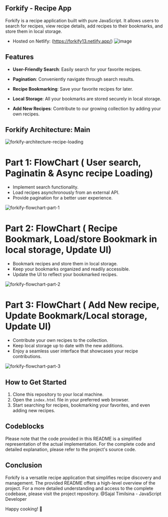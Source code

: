 ## Forkify - Recipe App
Forkify is a recipe application built with pure JavaScript. It allows users to search for recipes, view recipe details, add recipes to their bookmarks, and store them in local storage.

- Hosted on Netlify: (https://forkify13.netlify.app/)
![image](https://github.com/SajalTimilsina/forkify/assets/19229631/df0016e4-e6e1-49c0-bfb8-669d83e27bb2)


## Features
- **User-Friendly Search**: Easily search for your favorite recipes.

- **Pagination**: Conveniently navigate through search results.

- **Recipe Bookmarking**: Save your favorite recipes for later.

- **Local Storage**: All your bookmarks are stored securely in local storage.

- **Add New Recipes**: Contribute to our growing collection by adding your own recipes.

## Forkify Architecture: Main

![forkify-architecture-recipe-loading](https://github.com/SajalTimilsina/forkify/assets/19229631/cde751cc-58b3-41f4-97f9-80f9acdeb141)

# Part 1: FlowChart ( User search, Paginatin & Async recipe Loading)
- Implement search functionality.
- Load recipes asynchronously from an external API.
- Provide pagination for a better user experience.
  
![forkify-flowchart-part-1](https://github.com/SajalTimilsina/forkify/assets/19229631/aaad822d-32be-49d3-973f-42100939c93d)

# Part 2: FlowChart ( Recipe Bookmark, Load/store Bookmark in local storage, Update UI)
- Bookmark recipes and store them in local storage.
- Keep your bookmarks organized and readily accessible.
- Update the UI to reflect your bookmarked recipes.
  
![forkify-flowchart-part-2](https://github.com/SajalTimilsina/forkify/assets/19229631/ea134e60-8992-48b0-b5f2-060fbc3bda5f)

# Part 3: FlowChart ( Add New recipe, Update Bookmark/Local storage, Update UI)
- Contribute your own recipes to the collection.
- Keep local storage up to date with the new additions.
- Enjoy a seamless user interface that showcases your recipe contributions.

![forkify-flowchart-part-3](https://github.com/SajalTimilsina/forkify/assets/19229631/052988b0-6036-4d8a-ac58-ddc28f30fb46)


## How to Get Started

1. Clone this repository to your local machine.
2. Open the `index.html` file in your preferred web browser.
3. Start searching for recipes, bookmarking your favorites, and even adding new recipes.

## Codeblocks

Please note that the code provided in this README is a simplified representation of the actual implementation. For the complete code and detailed explanation, please refer to the project's source code.

## Conclusion

Forkify is a versatile recipe application that simplifies recipe discovery and management. The provided README offers a high-level overview of the project. For a more detailed understanding and access to the complete codebase, please visit the project repository. @Sajal Timilsina - JavaScript Developer

Happy cooking! 🍳

